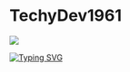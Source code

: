 # TechyDev1961

![](https://github.com/techydev1961/techydev1961/raw/output/github-contribution-grid-snake.svg)

[![Typing SVG](https://readme-typing-svg.herokuapp.com?font=Source+Code+Pro&size=30&color=5960FA&lines=Hi+There!+I'm+TechyDev1961%2C+A+Beginner+Web+Developer)](https://git.io/typing-svg)
